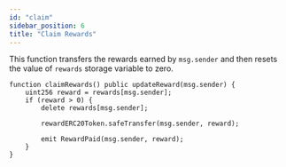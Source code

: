 ```yaml
---
id: "claim"
sidebar_position: 6
title: "Claim Rewards"
---
```


This function transfers the rewards earned by `msg.sender` and then resets the value of `rewards` storage variable to
zero.

```solidity
function claimRewards() public updateReward(msg.sender) {
    uint256 reward = rewards[msg.sender];
    if (reward > 0) {
        delete rewards[msg.sender];

        rewardERC20Token.safeTransfer(msg.sender, reward);

        emit RewardPaid(msg.sender, reward);
    }
}
```
